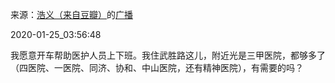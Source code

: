 来源：[浩义（来自豆瓣）](https://www.douban.com/people/hauuyee/)的[广播](https://www.douban.com/people/hauuyee/status/2772737949/)


2020-01-25_03:56:48


我愿意开车帮助医护人员上下班。我住武胜路这儿，附近光是三甲医院，都够多了（四医院、一医院、同济、协和、中山医院，还有精神医院），有需要的吗？
